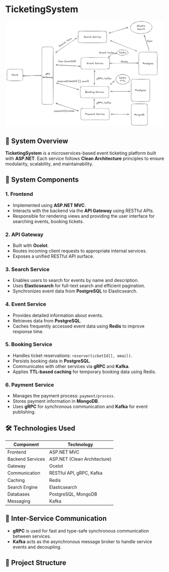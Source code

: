 # TicketingSystem

![System Architecture](images/system.png)

## 🧠 System Overview

**TicketingSystem** is a microservices-based event ticketing platform built with **ASP.NET**. Each service follows **Clean Architecture** principles to ensure modularity, scalability, and maintainability.

## 🧩 System Components

### 1. **Frontend**
- Implemented using **ASP.NET MVC**.
- Interacts with the backend via the **API Gateway** using RESTful APIs.
- Responsible for rendering views and providing the user interface for searching events, booking tickets.

### 2. **API Gateway**
- Built with **Ocelot**.
- Routes incoming client requests to appropriate internal services.
- Exposes a unified RESTful API surface.

### 3. **Search Service**
- Enables users to search for events by name and description.
- Uses **Elasticsearch** for full-text search and efficient pagination.
- Synchronizes event data from **PostgreSQL** to Elasticsearch.

### 4. **Event Service**
- Provides detailed information about events.
- Retrieves data from **PostgreSQL**.
- Caches frequently accessed event data using **Redis** to improve response time.

### 5. **Booking Service**
- Handles ticket reservations: `reserve(ticketId[], email)`.
- Persists booking data in **PostgreSQL**.
- Communicates with other services via **gRPC** and **Kafka**.
- Applies **TTL-based caching** for temporary booking data using Redis.

### 6. **Payment Service**
- Manages the payment process: `payment/process`.
- Stores payment information in **MongoDB**.
- Uses **gRPC** for synchronous communication and **Kafka** for event publishing.

## 🛠 Technologies Used

| Component        | Technology                         |
|------------------|-------------------------------------|
| Frontend         | ASP.NET MVC                         |
| Backend Services | ASP.NET (Clean Architecture)        |
| Gateway          | Ocelot                              |
| Communication    | RESTful API, gRPC, Kafka            |
| Caching          | Redis                               |
| Search Engine    | Elasticsearch                       |
| Databases        | PostgreSQL, MongoDB                 |
| Messaging        | Kafka                               |

## 🔁 Inter-Service Communication
- **gRPC** is used for fast and type-safe synchronous communication between services.
- **Kafka** acts as the asynchronous message broker to handle service events and decoupling.

## 📁 Project Structure

